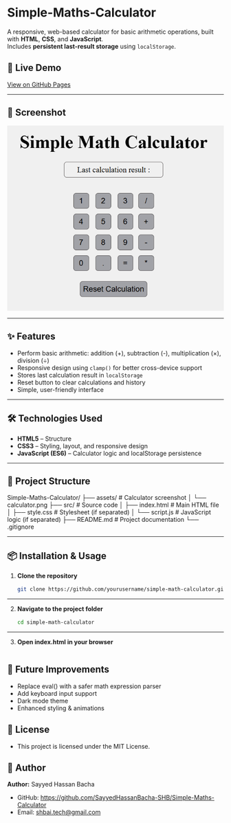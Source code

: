 # Simple-Maths-Calculator

A responsive, web-based calculator for basic arithmetic operations, built with **HTML**, **CSS**, and **JavaScript**.  
Includes **persistent last-result storage** using `localStorage`.

## 🚀 Live Demo
[View on GitHub Pages](https://sayyedhassanbacha-shb.github.io/Simple-Maths-Calculator/)

---

## 📸 Screenshot
![Screenshot of the Simple-Maths-Calculator UI](assets/calculator.PNG)


---

## ✨ Features
- Perform basic arithmetic: addition (+), subtraction (-), multiplication (×), division (÷)
- Responsive design using `clamp()` for better cross-device support
- Stores last calculation result in `localStorage`
- Reset button to clear calculations and history
- Simple, user-friendly interface

---

## 🛠️ Technologies Used
- **HTML5** –  Structure
- **CSS3** –  Styling, layout, and responsive design
- **JavaScript (ES6)** –  Calculator logic and localStorage persistence

---

## 📂 Project Structure      
Simple-Maths-Calculator/
├── assets/ # Calculator screenshot
│ └── calculator.png
├── src/ # Source code
│ ├── index.html # Main HTML file
│ ├── style.css # Stylesheet (if separated)
│ └── script.js # JavaScript logic (if separated)
├── README.md # Project documentation
└── .gitignore


---

## 📦 Installation & Usage

1. **Clone the repository**
    ```bash
   git clone https://github.com/yourusername/simple-math-calculator.git

---

2. **Navigate to the project folder**
    ```bash
    cd simple-math-calculator

---

3. **Open index.html in your browser**
    ```bash

## 🔮 Future Improvements
- Replace eval() with a safer math expression parser
- Add keyboard input support
- Dark mode theme
- Enhanced styling & animations

## 📜 License
- This project is licensed under the MIT License.


## 👤 Author   
**Author:** Sayyed Hassan Bacha   
- GitHub: https://github.com/SayyedHassanBacha-SHB/Simple-Maths-Calculator   
- Email: shbai.tech@gmail.com   